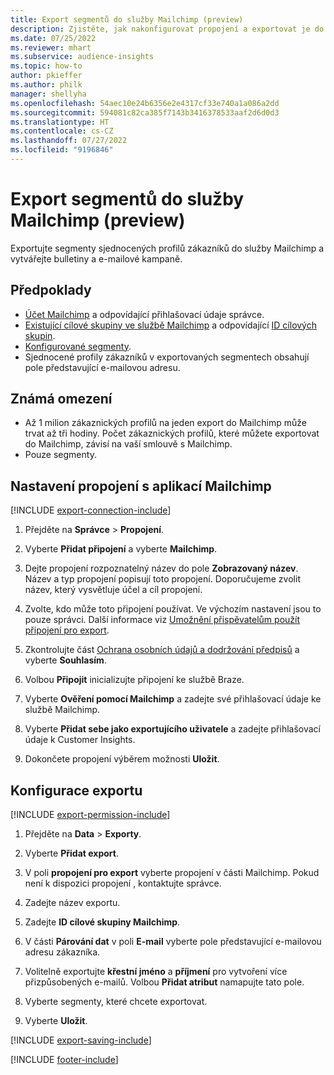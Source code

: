```yaml
---
title: Export segmentů do služby Mailchimp (preview)
description: Zjistěte, jak nakonfigurovat propojení a exportovat je do Mailchimp.
ms.date: 07/25/2022
ms.reviewer: mhart
ms.subservice: audience-insights
ms.topic: how-to
author: pkieffer
ms.author: philk
manager: shellyha
ms.openlocfilehash: 54aec10e24b6356e2e4317cf33e740a1a086a2dd
ms.sourcegitcommit: 594081c82ca385f7143b3416378533aaf2d6d0d3
ms.translationtype: HT
ms.contentlocale: cs-CZ
ms.lasthandoff: 07/27/2022
ms.locfileid: "9196846"
---
```

# <a name="export-segments-to-mailchimp-preview"></a>Export segmentů do služby Mailchimp (preview)

Exportujte segmenty sjednocených profilů zákazníků do služby Mailchimp a vytvářejte bulletiny a e-mailové kampaně.

## <a name="prerequisites"></a>Předpoklady

- [Účet Mailchimp](https://mailchimp.com/) a odpovídající přihlašovací údaje správce.
- [Existující cílové skupiny ve službě Mailchimp](https://mailchimp.com/help/create-audience/) a odpovídající [ID cílových skupin](https://mailchimp.com/help/find-audience-id/).
- [Konfigurované segmenty](segments.md).
- Sjednocené profily zákazníků v exportovaných segmentech obsahují pole představující e-mailovou adresu.

## <a name="known-limitations"></a>Známá omezení

- Až 1 milion zákaznických profilů na jeden export do Mailchimp může trvat až tři hodiny. Počet zákaznických profilů, které můžete exportovat do Mailchimp, závisí na vaší smlouvě s Mailchimp.
- Pouze segmenty.

## <a name="set-up-connection-to-mailchimp"></a>Nastavení propojení s aplikací Mailchimp

[!INCLUDE [export-connection-include](includes/export-connection-admn.md)]

1. Přejděte na **Správce** > **Propojení**.

1. Vyberte **Přidat připojení** a vyberte **Mailchimp**.

1. Dejte propojení rozpoznatelný název do pole **Zobrazovaný název**. Název a typ propojení popisují toto propojení. Doporučujeme zvolit název, který vysvětluje účel a cíl propojení.

1. Zvolte, kdo může toto připojení používat. Ve výchozím nastavení jsou to pouze správci. Další informace viz [Umožnění přispěvatelům použít připojení pro export](connections.md#allow-contributors-to-use-a-connection-for-exports).

1. Zkontrolujte část [Ochrana osobních údajů a dodržování předpisů](connections.md#data-privacy-and-compliance) a vyberte **Souhlasím**.

1. Volbou **Připojit** inicializujte připojení ke službě Braze.

1. Vyberte **Ověření pomocí Mailchimp** a zadejte své přihlašovací údaje ke službě Mailchimp.

1. Vyberte **Přidat sebe jako exportujícího uživatele** a zadejte přihlašovací údaje k Customer Insights.

1. Dokončete propojení výběrem možnosti **Uložit**.

## <a name="configure-an-export"></a>Konfigurace exportu

[!INCLUDE [export-permission-include](includes/export-permission.md)]

1. Přejděte na **Data** > **Exporty**.

1. Vyberte **Přidat export**.

1. V poli **propojení pro export** vyberte propojení v části Mailchimp. Pokud není k dispozici propojení , kontaktujte správce.

1. Zadejte název exportu.

1. Zadejte **ID cílové skupiny Mailchimp**.

1. V části **Párování dat** v poli **E-mail** vyberte pole představující e-mailovou adresu zákazníka.

1. Volitelně exportujte **křestní jméno** a **příjmení** pro vytvoření více přizpůsobených e-mailů. Volbou **Přidat atribut** namapujte tato pole.

1. Vyberte segmenty, které chcete exportovat.

1. Vyberte **Uložit**.

[!INCLUDE [export-saving-include](includes/export-saving.md)]

[!INCLUDE [footer-include](includes/footer-banner.md)]
